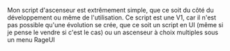 

Mon script d'ascenseur est extrêmement simple, que ce soit du côté du développement ou même de l'utilisation.
Ce script est une V1, car il n'est pas possible qu'une évolution se crée, que ce soit un script en UI (même si je pense le vendre si c'est le cas) ou un ascenseur à choix multiples sous un menu RageUI
